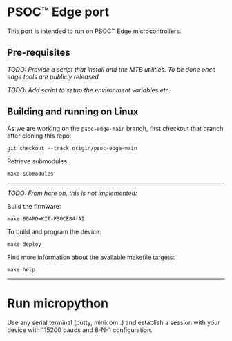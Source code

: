 # PSOC™ Edge port

This port is intended to run on PSOC™ Edge microcontrollers.

## Pre-requisites

*TODO: Provide a script that install and the MTB utilities. To be done once edge tools are publicly released.*

*TODO: Add script to setup the environment variables etc.*

## Building and running on Linux

As we are working on the `psoc-edge-main` branch, first checkout that branch after cloning this repo:

    git checkout --track origin/psoc-edge-main

Retrieve submodules:

    make submodules

-----------------------------------------------------
*TODO: From here on, this is not implemented:*

Build the firmware:

    make BOARD=KIT-PSOCE84-AI

To build and program the device:

    make deploy

Find more information about the available makefile targets:

    make help
-----------------------------------------------------

# Run micropython

Use any serial terminal (putty, minicom..) and establish a session with your device with 115200 bauds and 8-N-1 configuration. 

